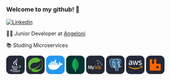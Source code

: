 ### Welcome to my github! 👋
[![Linkedin](https://img.shields.io/badge/LinkedIn-0077B5?style=for-the-badge&logo=linkedin&logoColor=white)](https://www.linkedin.com/in/vitor-da-silveira-coelho-b6a7111bb/)

<div>
 <p>👨‍💻 Junior Developer at  <a href="https://www.angeloni.com.br/grupoangeloni/index">Angeloni</a></p>
 <p>📚 Studing Microservices</p>
</div>

 <div>
  <img align="center" width="50" heigth="40" src="https://github.com/tandpfun/skill-icons/blob/main/icons/Java-Dark.svg"> 
  <img align="center" width="50" heigth="40" src="https://github.com/tandpfun/skill-icons/blob/main/icons/Spring-Dark.svg"> 
  <img align="center" width="50" heigth="40" src="https://github.com/tandpfun/skill-icons/blob/main/icons/Docker.svg">
  <img align="center" width="50" heigth="40" src="https://github.com/tandpfun/skill-icons/blob/main/icons/MongoDB.svg">
  <img align="center" width="50" heigth="40" src="https://github.com/tandpfun/skill-icons/blob/main/icons/MySQL-Dark.svg">
  <img align="center" width="50" heigth="40" src="https://github.com/tandpfun/skill-icons/blob/main/icons/PostgreSQL-Dark.svg">
  <img align="center" width="50" heigth="40" src="https://github.com/tandpfun/skill-icons/blob/main/icons/AWS-Dark.svg">
  <img align="center" width="50" heigth="40" src="https://github.com/tandpfun/skill-icons/blob/main/icons/RabbitMQ-Dark.svg">

</div>



